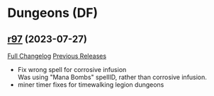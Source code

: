 # <DBM Mod> Dungeons (DF)

## [r97](https://github.com/DeadlyBossMods/DBM-Dungeons/tree/r97) (2023-07-27)
[Full Changelog](https://github.com/DeadlyBossMods/DBM-Dungeons/compare/r96...r97) [Previous Releases](https://github.com/DeadlyBossMods/DBM-Dungeons/releases)

- Fix wrong spell for corrosive infusion  
    Was using "Mana Bombs" spellID, rather than corrosive infusion.  
- miner timer fixes for timewalking legion dungeons  
